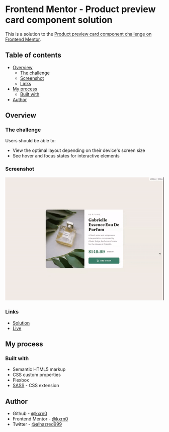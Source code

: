 # Frontend Mentor - Product preview card component solution

This is a solution to the [Product preview card component challenge on Frontend Mentor](https://www.frontendmentor.io/challenges/product-preview-card-component-GO7UmttRfa).

## Table of contents

- [Overview](#overview)
  - [The challenge](#the-challenge)
  - [Screenshot](#screenshot)
  - [Links](#links)
- [My process](#my-process)
  - [Built with](#built-with)
- [Author](#author)

## Overview

### The challenge

Users should be able to:

- View the optimal layout depending on their device's screen size
- See hover and focus states for interactive elements

### Screenshot

![webm](./shot.gif)

### Links

- [Solution](https://github.com/kxrn0/fem_product_review_card/)
- [Live](https://kxrn0.github.io/fem_product_review_card/)

## My process

### Built with

- Semantic HTML5 markup
- CSS custom properties
- Flexbox
- [SASS](https://sass-lang.com/) - CSS extension

## Author

- Github - [@kxrn0](https://github.com/kxrn0)
- Frontend Mentor - [@kxrn0](https://www.frontendmentor.io/profile/kxrn0)
- Twitter - [@alhazred999](https://www.twitter.com/alhazred999)
